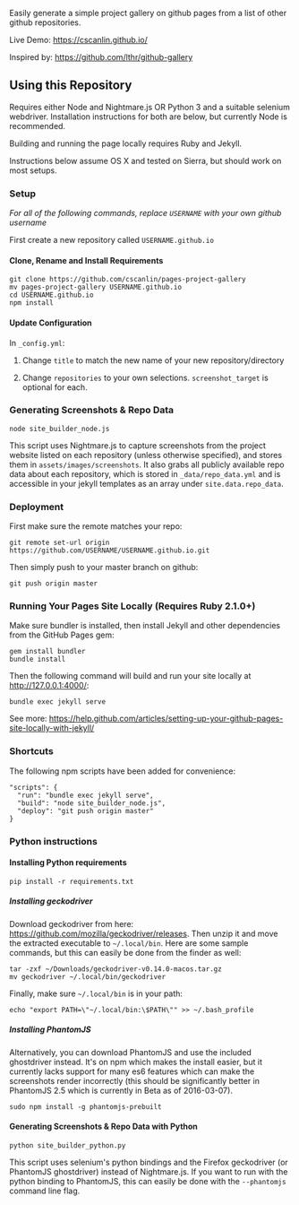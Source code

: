 Easily generate a simple project gallery on github pages from a list of other github repositories.

Live Demo: https://cscanlin.github.io/

Inspired by: https://github.com/lthr/github-gallery

## Using this Repository

Requires either Node and Nightmare.js OR Python 3 and a suitable selenium webdriver. Installation instructions for both are below, but currently Node is recommended.

Building and running the page locally requires Ruby and Jekyll.

Instructions below assume OS X and tested on Sierra, but should work on most setups.

### Setup

*For all of the following commands, replace `USERNAME` with your own github username*

First create a new repository called `USERNAME.github.io`

#### Clone, Rename and Install Requirements

    git clone https://github.com/cscanlin/pages-project-gallery
    mv pages-project-gallery USERNAME.github.io
    cd USERNAME.github.io
    npm install

#### Update Configuration

In `_config.yml`:

1. Change `title` to match the new name of your new repository/directory

2. Change `repositories` to your own selections. `screenshot_target` is optional for each.

### Generating Screenshots & Repo Data

    node site_builder_node.js

This script uses Nightmare.js to capture screenshots from the project website listed on each repository (unless otherwise specified), and stores them in `assets/images/screenshots`. It also grabs all publicly available repo data about each repository, which is stored in `_data/repo_data.yml` and is accessible in your jekyll templates as an array under `site.data.repo_data`.

### Deployment

First make sure the remote matches your repo:

    git remote set-url origin https://github.com/USERNAME/USERNAME.github.io.git

Then simply push to your master branch on github:

    git push origin master

### Running Your Pages Site Locally (Requires Ruby 2.1.0+)

Make sure bundler is installed, then install Jekyll and other dependencies from the GitHub Pages gem:

    gem install bundler
    bundle install

Then the following command will build and run your site locally at http://127.0.0.1:4000/:

    bundle exec jekyll serve

See more: https://help.github.com/articles/setting-up-your-github-pages-site-locally-with-jekyll/

### Shortcuts

The following npm scripts have been added for convenience:

    "scripts": {
      "run": "bundle exec jekyll serve",
      "build": "node site_builder_node.js",
      "deploy": "git push origin master"
    }

### Python instructions

#### Installing Python requirements

    pip install -r requirements.txt

##### Installing geckodriver

Download geckodriver from here: https://github.com/mozilla/geckodriver/releases. Then unzip it and move the extracted executable to `~/.local/bin`. Here are some sample commands, but this can easily be done from the finder as well:

    tar -zxf ~/Downloads/geckodriver-v0.14.0-macos.tar.gz
    mv geckodriver ~/.local/bin/geckodriver

Finally, make sure `~/.local/bin` is in your path:

    echo "export PATH=\"~/.local/bin:\$PATH\"" >> ~/.bash_profile

##### Installing PhantomJS

Alternatively, you can download PhantomJS and use the included ghostdriver instead. It's on npm which makes the install easier, but it currently lacks support for many es6 features which can make the screenshots render incorrectly (this should be significantly better in PhantomJS 2.5 which is currently in Beta as of 2016-03-07).

    sudo npm install -g phantomjs-prebuilt

#### Generating Screenshots & Repo Data with Python

    python site_builder_python.py

This script uses selenium's python bindings and the Firefox geckodriver (or PhantomJS ghostdriver) instead of Nightmare.js. If you want to run with the python binding to PhantomJS, this can easily be done with the `--phantomjs` command line flag.
